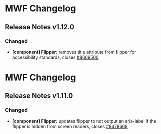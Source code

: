 # MWF Changelog
## Release Notes v1.12.0
### Changed
* **[component] Flipper:** removes title attribute from flipper for accessibility standards, closes [#8609500](https://microsoft.visualstudio.com/DefaultCollection/OSGS/_workitems?id=8609500)

# MWF Changelog
## Release Notes v1.11.0
### Changed
* **[component] Flipper:** updates flipper to not output an aria-label if the flipper is hidden from screen readers, closes [#8478668](https://microsoft.visualstudio.com/DefaultCollection/OSGS/_workitems?id=8478668)

